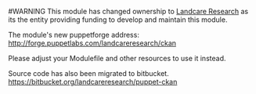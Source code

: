 
#WARNING
This module has changed ownership to [Landcare Research](http://www.landcareresearch.co.nz) as its the entity providing funding to develop and maintain this module.

The module's new puppetforge address:  http://forge.puppetlabs.com/landcareresearch/ckan

Please adjust your Modulefile and other resources to use it instead.

Source code has also been migrated to bitbucket.
https://bitbucket.org/landcareresearch/puppet-ckan

